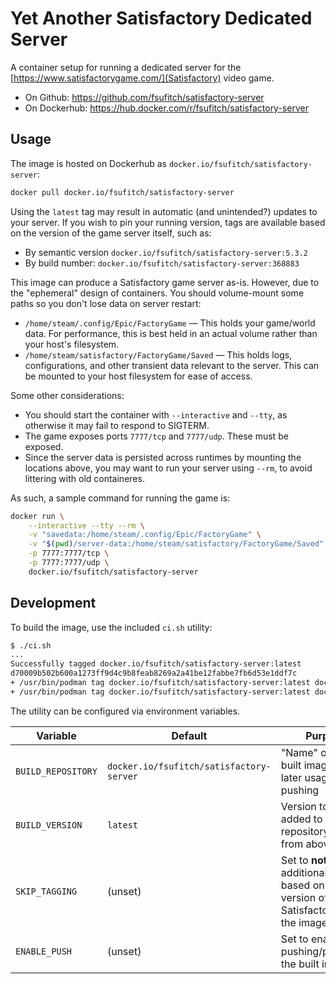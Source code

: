 # Yet Another Satisfactory Dedicated Server

A container setup for running a dedicated server for the [https://www.satisfactorygame.com/](Satisfactory) video game.

* On Github: https://github.com/fsufitch/satisfactory-server
* On Dockerhub: https://hub.docker.com/r/fsufitch/satisfactory-server

## Usage

The image is hosted on Dockerhub as `docker.io/fsufitch/satisfactory-server`:

```sh
docker pull docker.io/fsufitch/satisfactory-server
```

Using the `latest` tag may result in automatic (and unintended?) updates to your server. If you wish to pin your running version, tags are available based on the version of the game server itself, such as:

* By semantic version `docker.io/fsufitch/satisfactory-server:5.3.2`
* By build number: `docker.io/fsufitch/satisfactory-server:368883`

This image can produce a Satisfactory game server as-is. However, due to the "ephemeral" design of containers. You should volume-mount some paths so you don't lose data on server restart:

* `/home/steam/.config/Epic/FactoryGame` &mdash; This holds your game/world data. For performance, this is best held in an actual volume rather than your host's filesystem.
* `/home/steam/satisfactory/FactoryGame/Saved` &mdash; This holds logs, configurations, and other transient data relevant to the server. This can be mounted to your host filesystem for ease of access.

Some other considerations:

* You should start the container with `--interactive` and `--tty`, as otherwise it may fail to respond to SIGTERM.
* The game exposes ports `7777/tcp` and `7777/udp`. These must be exposed.
* Since the server data is persisted across runtimes by mounting the locations above, you may want to run your server using `--rm`, to avoid littering with old containeres.

As such, a sample command for running the game is:

```sh
docker run \
    --interactive --tty --rm \
    -v "savedata:/home/steam/.config/Epic/FactoryGame" \
    -v "$(pwd)/server-data:/home/steam/satisfactory/FactoryGame/Saved" \
    -p 7777:7777/tcp \
    -p 7777:7777/udp \
    docker.io/fsufitch/satisfactory-server
```

## Development

To build the image, use the included `ci.sh` utility:

```sh
$ ./ci.sh
...
Successfully tagged docker.io/fsufitch/satisfactory-server:latest
d70009b502b600a1273ff9d4c9b8feab8269a2a41be12fabbe7fb6d53e1ddf7c
+ /usr/bin/podman tag docker.io/fsufitch/satisfactory-server:latest docker.io/fsufitch/satisfactory-server:5.3.2
+ /usr/bin/podman tag docker.io/fsufitch/satisfactory-server:latest docker.io/fsufitch/satisfactory-server:368883
```

The utility can be configured via environment variables.

| Variable | Default | Purpose |
| --- | --- | --- |
| `BUILD_REPOSITORY` | `docker.io/fsufitch/satisfactory-server` | "Name" of the built image, for later usage or pushing |
| `BUILD_VERSION` | `latest` | Version to be added to the repository name from above |
| `SKIP_TAGGING` | (unset) | Set to **not** create additional tags based on the version of Satisfactory inside the image |
| `ENABLE_PUSH` | (unset) | Set to enable pushing/publishing the built image | 
